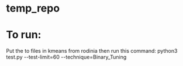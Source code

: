 # temp_repo

# To run:

Put the to files in kmeans from rodinia
then run this command:  python3 test.py --test-limit=60 --technique=Binary_Tuning
